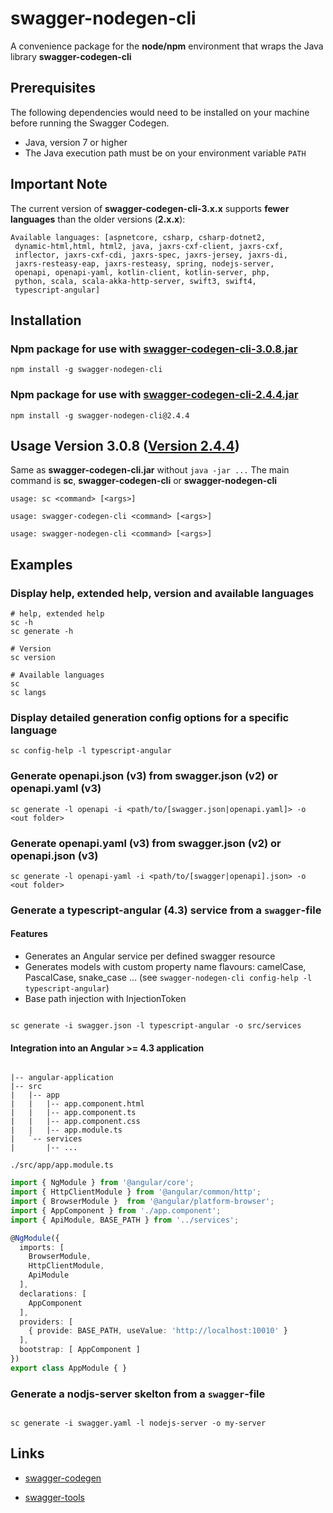 # swagger-nodegen-cli

A convenience package for the **node/npm** environment that wraps the Java library 
**swagger-codegen-cli**

## Prerequisites

The following dependencies would need to be installed on your machine before running the Swagger Codegen.

- Java, version 7 or higher
- The Java execution path must be on your environment variable `PATH`

## Important Note
The current version of **swagger-codegen-cli-3.x.x** supports **fewer languages** ​​than the older versions (**2.x.x**):

```console
Available languages: [aspnetcore, csharp, csharp-dotnet2,
 dynamic-html,html, html2, java, jaxrs-cxf-client, jaxrs-cxf,
 inflector, jaxrs-cxf-cdi, jaxrs-spec, jaxrs-jersey, jaxrs-di,
 jaxrs-resteasy-eap, jaxrs-resteasy, spring, nodejs-server,
 openapi, openapi-yaml, kotlin-client, kotlin-server, php,
 python, scala, scala-akka-http-server, swift3, swift4,
 typescript-angular]
```

## Installation

### Npm package for use with [swagger-codegen-cli-3.0.8.jar](http://central.maven.org/maven2/io/swagger/codegen/v3/swagger-codegen-cli/3.0.8/swagger-codegen-cli-3.0.8.jar)

`npm install -g swagger-nodegen-cli`

### Npm package for use with [swagger-codegen-cli-2.4.4.jar](http://repo1.maven.org/maven2/io/swagger/swagger-codegen-cli/2.4.4/swagger-codegen-cli-2.4.4.jar)

`npm install -g swagger-nodegen-cli@2.4.4`

## Usage Version 3.0.8 ([Version 2.4.4](https://www.npmjs.com/package/swagger-nodegen-cli/v/2.4.4))

Same as **swagger-codegen-cli.jar** without `java -jar ...`
The main command is **sc**, **swagger-codegen-cli** or **swagger-nodegen-cli**

`usage: sc <command> [<args>]`

`usage: swagger-codegen-cli <command> [<args>]`

`usage: swagger-nodegen-cli <command> [<args>]`

## Examples

### Display help, extended help, version and available languages

```console
# help, extended help
sc -h
sc generate -h

# Version
sc version

# Available languages
sc
sc langs

```

### Display detailed generation config options for a specific language

```console
sc config-help -l typescript-angular
```

### Generate openapi.json (v3) from swagger.json (v2) or openapi.yaml (v3)

```console
sc generate -l openapi -i <path/to/[swagger.json|openapi.yaml]> -o <out folder>

```

### Generate openapi.yaml (v3) from swagger.json (v2) or openapi.json (v3)

```console
sc generate -l openapi-yaml -i <path/to/[swagger|openapi].json> -o <out folder>

```

### Generate a typescript-angular (4.3) service from a `swagger`-file

#### Features

- Generates an Angular service per defined swagger resource
- Generates models with custom property name flavours: camelCase, PascalCase, snake_case ... (see `swagger-nodegen-cli config-help -l typescript-angular`)
- Base path injection with InjectionToken

```console

sc generate -i swagger.json -l typescript-angular -o src/services

```

#### Integration into an Angular >= 4.3 application

```tree

|-- angular-application
|-- src
|   |-- app
|   |   |-- app.component.html
|   |   |-- app.component.ts
|   |   |-- app.component.css
|   |   |-- app.module.ts
|   `-- services
|       |-- ...

```

`./src/app/app.module.ts`

```typescript
import { NgModule } from '@angular/core';
import { HttpClientModule } from '@angular/common/http';
import { BrowserModule }  from '@angular/platform-browser';
import { AppComponent } from './app.component';
import { ApiModule, BASE_PATH } from '../services';

@NgModule({
  imports: [
    BrowserModule,
    HttpClientModule,
    ApiModule
  ],
  declarations: [
    AppComponent
  ],
  providers: [
    { provide: BASE_PATH, useValue: 'http://localhost:10010' }
  ],
  bootstrap: [ AppComponent ]
})
export class AppModule { }

```

### Generate a nodjs-server skelton from a `swagger`-file

```console

sc generate -i swagger.yaml -l nodejs-server -o my-server

```

## Links

- [swagger-codegen](https://github.com/swagger-api/swagger-codegen)

- [swagger-tools](https://swagger.io/docs/swagger-tools/)
